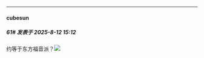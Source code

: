 ﻿
*****

####  cubesun  
##### 61#       发表于 2025-8-12 15:12

约等于东方福音派？<img src="https://static.stage1st.com/image/smiley/face2017/037.png" referrerpolicy="no-referrer">

